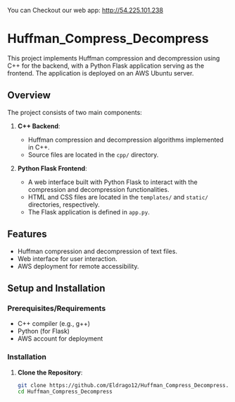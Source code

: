 You can Checkout our web app: http://54.225.101.238

# Huffman_Compress_Decompress

This project implements Huffman compression and decompression using C++ for the backend, with a Python Flask application serving as the frontend. The application is deployed on an AWS Ubuntu server.

## Overview

The project consists of two main components:

1. **C++ Backend**:
   - Huffman compression and decompression algorithms implemented in C++.
   - Source files are located in the `cpp/` directory.

2. **Python Flask Frontend**:
   - A web interface built with Python Flask to interact with the compression and decompression functionalities.
   - HTML and CSS files are located in the `templates/` and `static/` directories, respectively.
   - The Flask application is defined in `app.py`.

## Features

- Huffman compression and decompression of text files.
- Web interface for user interaction.
- AWS deployment for remote accessibility.

## Setup and Installation

### Prerequisites/Requirements

- C++ compiler (e.g., g++)
- Python (for Flask)
- AWS account for deployment

### Installation

1. **Clone the Repository**:

   ```bash
   git clone https://github.com/Eldrago12/Huffman_Compress_Decompress.git
   cd Huffman_Compress_Decompress
